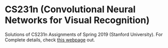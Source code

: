 # CS231n (Convolutional Neural Networks for Visual Recognition) 
Solutions of CS231n Assignments of Spring 2019 (Stanford University).
For Complete details, check <a href="http://cs231n.stanford.edu/">this webpage</a> out.

